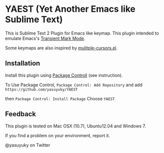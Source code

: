 YAEST (Yet Another Emacs like Sublime Text)
===========================================

This is Sublime Text 2 Plugin for Emacs like keymap.
This plugin intended to emulate Emacs's
[Transient Mark Mode](http://www.emacswiki.org/emacs/TransientMarkMode).

Some keymaps are also inspired by 
[mulitple-cursors.el](https://github.com/magnars/multiple-cursors.el).

Installation
------------

Install this plugin using [Package Controll](https://sublime.wbond.net/)
  (see instruction).

To Use Package Control,
`Package Control: Add Repository`
and add `https://github.com/yasuyuky/YAEST`

then
`Package Control: Install Package`
Choose `YAEST`

Feedback
--------

This plugin is tested on Mac OSX (10.7), Ubuntu12.04 and Windows 7.

If you find a problem on your environment, report it.


@yasuyuky on Twitter
